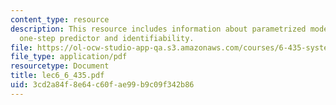 ```yaml
---
content_type: resource
description: This resource includes information about parametrized model structures,
  one-step predictor and identifiability.
file: https://ol-ocw-studio-app-qa.s3.amazonaws.com/courses/6-435-system-identification-spring-2005/3cd2a84f8e64c60fae99b9c09f342b86_lec6_6_435.pdf
file_type: application/pdf
resourcetype: Document
title: lec6_6_435.pdf
uid: 3cd2a84f-8e64-c60f-ae99-b9c09f342b86
---
```

